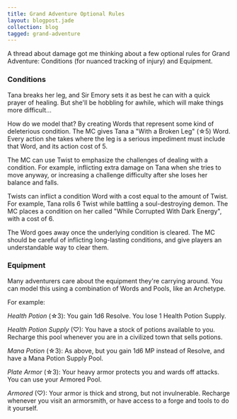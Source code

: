 ```yaml
---
title: Grand Adventure Optional Rules
layout: blogpost.jade
collection: blog
tagged: grand-adventure
---
```


A thread about damage got me thinking about a few optional rules for Grand Adventure:
Conditions (for nuanced tracking of injury) and Equipment.

<!-- more -->

### Conditions

Tana breaks her leg, and Sir Emory sets it as best he can with a quick prayer of healing.
But she'll be hobbling for awhile, which will make things more difficult…

How do we model that?
By creating Words that represent some kind of deleterious condition.
The MC gives Tana a "With a Broken Leg" (☆5) Word.
Every action she takes where the leg is a serious impediment must include that Word,
and its action cost of 5.

The MC can use Twist to emphasize the challenges of dealing with a condition.
For example, inflicting extra damage on Tana when she tries to move anyway,
or increasing a challenge difficulty after she loses her balance and falls.

Twists can inflict a condition Word with a cost equal to the amount of Twist.
For example, Tana rolls 6 Twist while battling a soul-destroying demon.
The MC places a condition on her called "While Corrupted With Dark Energy", with a cost of 6.

The Word goes away once the underlying condition is cleared.
The MC should be careful of inflicting long-lasting conditions,
and give players an understandable way to clear them.

### Equipment

Many adventurers care about the equipment they're carrying around. You can model this using a combination of Words and Pools, like an Archetype.

For example:

*Health Potion* (☆3): You gain 1d6 Resolve. You lose 1 Health Potion Supply.

*Health Potion Supply* (♡): You have a stock of potions available to you.
Recharge this pool whenever you are in a civilized town that sells potions.

*Mana Potion* (☆3): As above, but you gain 1d6 MP instead of Resolve, and have a Mana Potion Supply Pool.

*Plate Armor* (☆3): Your heavy armor protects you and wards off attacks. You can use your Armored Pool.

*Armored* (♡): Your armor is thick and strong, but not invulnerable.
Recharge whenever you visit an armorsmith, or have access to a forge and tools to do it yourself.

